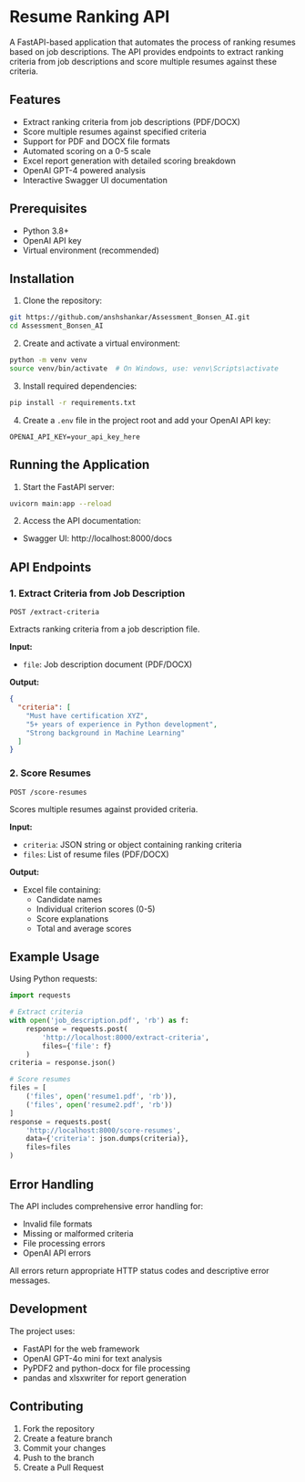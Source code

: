 # Resume Ranking API

A FastAPI-based application that automates the process of ranking resumes based on job descriptions. The API provides endpoints to extract ranking criteria from job descriptions and score multiple resumes against these criteria.

## Features

- Extract ranking criteria from job descriptions (PDF/DOCX)
- Score multiple resumes against specified criteria
- Support for PDF and DOCX file formats
- Automated scoring on a 0-5 scale
- Excel report generation with detailed scoring breakdown
- OpenAI GPT-4 powered analysis
- Interactive Swagger UI documentation

## Prerequisites

- Python 3.8+
- OpenAI API key
- Virtual environment (recommended)

## Installation

1. Clone the repository:
```bash
git https://github.com/anshshankar/Assessment_Bonsen_AI.git
cd Assessment_Bonsen_AI
```

2. Create and activate a virtual environment:
```bash
python -m venv venv
source venv/bin/activate  # On Windows, use: venv\Scripts\activate
```

3. Install required dependencies:
```bash
pip install -r requirements.txt
```

4. Create a `.env` file in the project root and add your OpenAI API key:
```
OPENAI_API_KEY=your_api_key_here
```

## Running the Application

1. Start the FastAPI server:
```bash
uvicorn main:app --reload
```

2. Access the API documentation:
- Swagger UI: http://localhost:8000/docs

## API Endpoints

### 1. Extract Criteria from Job Description
```http
POST /extract-criteria
```
Extracts ranking criteria from a job description file.

**Input:**
- `file`: Job description document (PDF/DOCX)

**Output:**
```json
{
  "criteria": [
    "Must have certification XYZ",
    "5+ years of experience in Python development",
    "Strong background in Machine Learning"
  ]
}
```

### 2. Score Resumes
```http
POST /score-resumes
```
Scores multiple resumes against provided criteria.

**Input:**
- `criteria`: JSON string or object containing ranking criteria
- `files`: List of resume files (PDF/DOCX)

**Output:**
- Excel file containing:
  - Candidate names
  - Individual criterion scores (0-5)
  - Score explanations
  - Total and average scores

## Example Usage

Using Python requests:

```python
import requests

# Extract criteria
with open('job_description.pdf', 'rb') as f:
    response = requests.post(
        'http://localhost:8000/extract-criteria',
        files={'file': f}
    )
criteria = response.json()

# Score resumes
files = [
    ('files', open('resume1.pdf', 'rb')),
    ('files', open('resume2.pdf', 'rb'))
]
response = requests.post(
    'http://localhost:8000/score-resumes',
    data={'criteria': json.dumps(criteria)},
    files=files
)
```

## Error Handling

The API includes comprehensive error handling for:
- Invalid file formats
- Missing or malformed criteria
- File processing errors
- OpenAI API errors

All errors return appropriate HTTP status codes and descriptive error messages.

## Development

The project uses:
- FastAPI for the web framework
- OpenAI GPT-4o mini for text analysis
- PyPDF2 and python-docx for file processing
- pandas and xlsxwriter for report generation

## Contributing

1. Fork the repository
2. Create a feature branch
3. Commit your changes
4. Push to the branch
5. Create a Pull Request